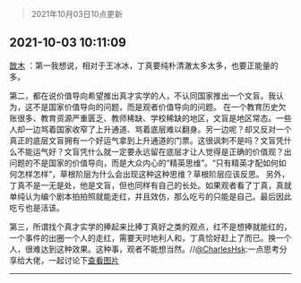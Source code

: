 > 2021年10月03日10点更新
<link rel="stylesheet" href="https://cdn.jsdelivr.net/gh/taotie6/sampleJSON@main/css/photo_show.css">
<meta name="referrer" content="no-referrer" />


 ## 2021-10-03 10:11:09 

 [㪚木](https://www.coolapk.com/feed/30427515?shareKey=OTg0ODE3ZTEzMjY2NjE1OTEzMjM~) ：第一我想说，相对于王冰冰，丁真要纯朴清澈太多太多，也要正能量的多。

第二，都在说价值导向希望推出真才实学的人，不认同国家推出一个文盲。我认为，这不是国家价值导向的问题，而是观者价值导向的问题。
在一个教育历史欠账很多、教育资源严重匮乏、教师稀缺、学校稀缺的地区，文盲是地区常态<!--break-->。一些人却一边骂着国家收窄了上升通道、骂着底层难以翻身。另一边呢？却又反对一个真正的底层文盲拥有一个好运气拿到上升通道的门票。这很讽刺不是吗？文盲凭什么不能运气好？文盲凭什么就一定要永远留在底层才让人觉得是正确的价值观？出问题的不是国家的价值导向，而是大众内心的“精英思维”。“只有精英才配如何如何怎样怎样”，草根阶层为什么会出现这种这种思维？草根阶层应该反思。
另外，丁真不是一无是处，他是文盲，但也同样有自己的长处。如果观者看了丁真，真就单纯认为编个剧本拍拍照就能走红，并且效仿，那么吃亏的只能是自己。最后因此吃亏也是活该。

第三，所谓找个真才实学的捧起来比捧丁真好之类的观点，红不是想捧就能红的，一个事件的出圈一个人的走红，需要天时地利人和，丁真恰好赶上了而已。换一个人，很难达到这种效果。这种事，观者不能想当然。//<a class="feed-link-uname" href="/u/CharlesHsk">@CharlesHsk</a>:一点思考分享给大佬，一起讨论下<a class="feed-forward-pic" href="http://image.coolapk.com/feed/2021/1003/09/706287_4ed6e66b_4909_9193@1080x3231.jpeg">查看图片</a> 

<div class="album">
</div>

 ------- 


